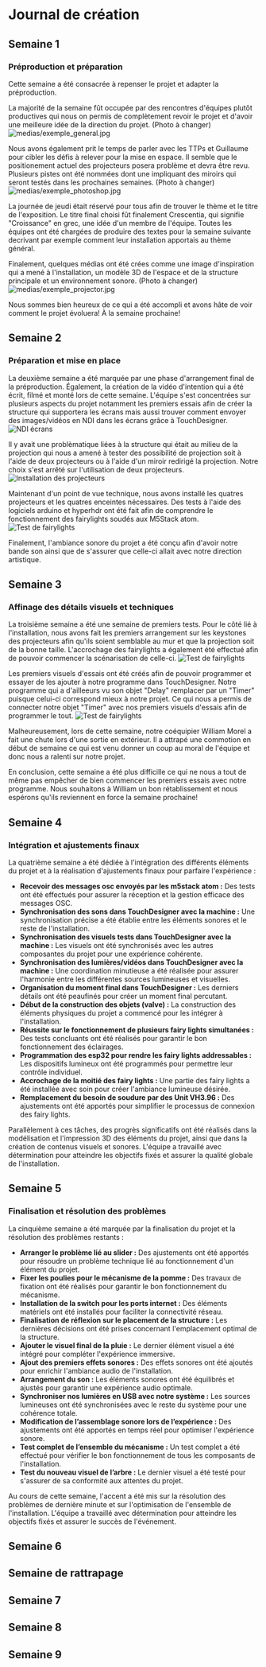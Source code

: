 # Journal de création

## Semaine 1
### Préproduction et préparation

Cette semaine a été consacrée à repenser le projet et adapter la préproduction.

La majorité de la semaine fût occupée par des rencontres d'équipes plutôt productives qui nous on permis de complètement revoir le projet et d'avoir une meilleure idée de la direction du projet.
(Photo à changer)
![medias/exemple_general.jpg](https://github.com/Iteration6/Effet-Papillon/blob/bff25fd46ef8aaab2b5f28a35b97eb95d7b22ec0/docs/journaux/medias/bolduc_s1_brainstorm.jpg)

Nous avons également prit le temps de parler avec les TTPs et Guillaume pour cibler les défis à relever pour la mise en espace. Il semble que le positionement actuel des projecteurs posera problème et devra être revu. Plusieurs pistes ont été nommées dont une impliquant des miroirs qui seront testés dans les prochaines semaines.
(Photo à changer)
![medias/exemple_photoshop.jpg](https://github.com/Iteration6/Effet-Papillon/blob/bff25fd46ef8aaab2b5f28a35b97eb95d7b22ec0/docs/journaux/medias/grand_studio_setup_01.jpg)

La journée de jeudi était réservé pour tous afin de trouver le thème et le titre de l'exposition. Le titre final choisi fût finalement Crescentia, qui signifie "Croissance" en grec, une idée d'un membre de l'équipe. Toutes les équipes ont été chargées de produire des textes pour la semaine suivante decrivant par exemple comment leur installation apportais au thème général.

Finalement, quelques médias ont été crées comme une image d'inspiration qui a mené à l'installation, un modèle 3D de l'espace et de la structure principale et un environnement sonore.
(Photo à changer)
![medias/exemple_projector.jpg](https://github.com/Iteration6/Effet-Papillon/blob/bff25fd46ef8aaab2b5f28a35b97eb95d7b22ec0/docs/journaux/medias/art_petit_studio.png)

Nous sommes bien heureux de ce qui a été accompli et avons hâte de voir comment le projet évoluera! À la semaine prochaine!

## Semaine 2
### Préparation et mise en place

La deuxième semaine a été marquée par une phase d'arrangement final de la préproduction. Également, la création de la vidéo d'intention qui a été écrit, filmé et monté lors de cette semaine. L'équipe s'est concentrées sur plusieurs aspects du projet notamment les premiers essais afin de créer la structure qui supportera les écrans mais aussi trouver comment envoyer des images/vidéos en NDI dans les écrans grâce à TouchDesigner.
![NDI écrans](medias/pi-ndi.jpg)

Il y avait une problèmatique liées à la structure qui était au milieu de la projection qui nous a amené à tester des possibilité de projection soit à l'aide de deux projecteurs ou à l'aide d'un miroir redirigé la projection. Notre choix s'est arrêté sur l'utilisation de deux projecteurs.
![Installation des projecteurs](medias/instal-projecteurs.jpg)

Maintenant d'un point de vue technique, nous avons installé les quatres projecteurs et les quatres enceintes nécessaires. Des tests à l'aide des logiciels arduino et hyperhdr ont été fait afin de comprendre le fonctionnement des fairylights soudés aux M5Stack atom.
![Test de fairylights](medias/fairylight1.jpg)

Finalement, l'ambiance sonore du projet a été conçu afin d'avoir notre bande son ainsi que de s'assurer que celle-ci allait avec notre direction artistique.

## Semaine 3
### Affinage des détails visuels et techniques

La troisième semaine a été une semaine de premiers tests. Pour le côté lié à l'installation, nous avons fait les premiers arrangement sur les keystones des projecteurs afin qu'ils soient semblable au mur et que la projection soit de la bonne taille. L'accrochage des fairylights a également été effectué afin de pouvoir commencer la scénarisation de celle-ci.
![Test de fairylights](medias/fairylight_accrocher.jpg)

Les premiers visuels d'essais ont été créés afin de pouvoir programmer et essayer de les ajouter à notre programme dans TouchDesigner. Notre programme qui a d'ailleeurs vu son objet "Delay" remplacer par un "Timer" puisque celui-ci correspond mieux à notre projet. Ce qui nous a permis de connecter notre objet "Timer" avec nos premiers visuels d'essais afin de programmer le tout.
![Test de fairylights](medias/structure-test.jpg)

Malheureusement, lors de cette semaine, notre coéquipier William Morel a fait une chute lors d'une sortie en extérieur. Il a attrapé une commotion en début de semaine ce qui est venu donner un coup au moral de l'équipe et donc nous a ralenti sur notre projet. 

En conclusion, cette semaine a été plus difficille ce qui ne nous a tout de même pas empêcher de bien commencer les premiers essais avec notre programme. Nous souhaitons à William un bon rétablissement et nous espérons qu'ils reviennent en force la semaine prochaine!

## Semaine 4
### Intégration et ajustements finaux

La quatrième semaine a été dédiée à l'intégration des différents éléments du projet et à la réalisation d'ajustements finaux pour parfaire l'expérience :

- **Recevoir des messages osc envoyés par les m5stack atom :** Des tests ont été effectués pour assurer la réception et la gestion efficace des messages OSC.
- **Synchronisation des sons dans TouchDesigner avec la machine :** Une synchronisation précise a été établie entre les éléments sonores et le reste de l'installation.
- **Synchronisation des visuels tests dans TouchDesigner avec la machine :** Les visuels ont été synchronisés avec les autres composantes du projet pour une expérience cohérente.
- **Synchronisation des lumières/vidéos dans TouchDesigner avec la machine :** Une coordination minutieuse a été réalisée pour assurer l'harmonie entre les différentes sources lumineuses et visuelles.
- **Organisation du moment final dans TouchDesigner :** Les derniers détails ont été peaufinés pour créer un moment final percutant.
- **Début de la construction des objets (valve) :** La construction des éléments physiques du projet a commencé pour les intégrer à l'installation.
- **Réussite sur le fonctionnement de plusieurs fairy lights simultanées :** Des tests concluants ont été réalisés pour garantir le bon fonctionnement des éclairages.
- **Programmation des esp32 pour rendre les fairy lights addressables :** Les dispositifs lumineux ont été programmés pour permettre leur contrôle individuel.
- **Accrochage de la moitié des fairy lights :** Une partie des fairy lights a été installée avec soin pour créer l'ambiance lumineuse désirée.
- **Remplacement du besoin de soudure par des Unit VH3.96 :** Des ajustements ont été apportés pour simplifier le processus de connexion des fairy lights.

Parallèlement à ces tâches, des progrès significatifs ont été réalisés dans la modélisation et l'impression 3D des éléments du projet, ainsi que dans la création de contenus visuels et sonores. L'équipe a travaillé avec détermination pour atteindre les objectifs fixés et assurer la qualité globale de l'installation.

## Semaine 5
### Finalisation et résolution des problèmes

La cinquième semaine a été marquée par la finalisation du projet et la résolution des problèmes restants :

- **Arranger le problème lié au slider :** Des ajustements ont été apportés pour résoudre un problème technique lié au fonctionnement d'un élément du projet.
- **Fixer les poulies pour le mécanisme de la pomme :** Des travaux de fixation ont été réalisés pour garantir le bon fonctionnement du mécanisme.
- **Installation de la switch pour les ports internet :** Des éléments matériels ont été installés pour faciliter la connectivité réseau.
- **Finalisation de réflexion sur le placement de la structure :** Les dernières décisions ont été prises concernant l'emplacement optimal de la structure.
- **Ajouter le visuel final de la pluie :** Le dernier élément visuel a été intégré pour compléter l'expérience immersive.
- **Ajout des premiers effets sonores :** Des effets sonores ont été ajoutés pour enrichir l'ambiance audio de l'installation.
- **Arrangement du son :** Les éléments sonores ont été équilibrés et ajustés pour garantir une expérience audio optimale.
- **Synchroniser nos lumières en USB avec notre système :** Les sources lumineuses ont été synchronisées avec le reste du système pour une cohérence totale.
- **Modification de l’assemblage sonore lors de l’expérience :** Des ajustements ont été apportés en temps réel pour optimiser l'expérience sonore.
- **Test complet de l’ensemble du mécanisme :** Un test complet a été effectué pour vérifier le bon fonctionnement de tous les composants de l'installation.
- **Test du nouveau visuel de l’arbre :** Le dernier visuel a été testé pour s'assurer de sa conformité aux attentes du projet.

Au cours de cette semaine, l'accent a été mis sur la résolution des problèmes de dernière minute et sur l'optimisation de l'ensemble de l'installation. L'équipe a travaillé avec détermination pour atteindre les objectifs fixés et assurer le succès de l'événement.

## Semaine 6

## Semaine de rattrapage

## Semaine 7

## Semaine 8

## Semaine 9






